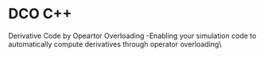 # DCO C++
Derivative Code by Opeartor Overloading
-Enabling your simulation code to automatically compute derivatives through operator overloading\

